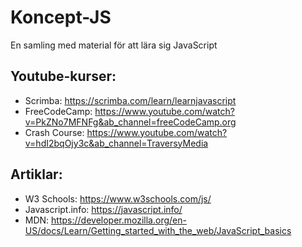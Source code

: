 # Koncept-JS
En samling med material för att lära sig JavaScript

## Youtube-kurser:
* Scrimba: https://scrimba.com/learn/learnjavascript
* FreeCodeCamp: https://www.youtube.com/watch?v=PkZNo7MFNFg&ab_channel=freeCodeCamp.org
* Crash Course: https://www.youtube.com/watch?v=hdI2bqOjy3c&ab_channel=TraversyMedia

## Artiklar:
* W3 Schools: https://www.w3schools.com/js/
* Javascript.info: https://javascript.info/
* MDN: https://developer.mozilla.org/en-US/docs/Learn/Getting_started_with_the_web/JavaScript_basics
